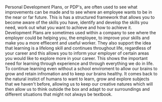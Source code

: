 Personal Development Plans, or PDP's, are often used to see what improvements can be made and to see where an employee wants to be in the near or far future. This is has a structured framework that allows you to become aware of the skills you have, identify and develop the skills you need, work out what you want to achieve and how to achieve it. 
Development Plans are sometimes used within a company to see where the employer could be helping you, the employee, to improve your skills and make you a more effiecent and useful worker. 
They also support the idea that learning is a lifelong skill and continues throughout life, regardless of your career and this allows you to inform your employer of certain areas you would like to explore more in your career.
This shows the important need for learning through experience and through everything we do in life. To continue learning even without a school enviroment to allow our brains to grow and retain infromation and to keep our brains healthy. It comes back to the natural instict of humans to want to learn, grow and explore subjects that we haven't before, allowing us to keep our creative natures which will then allow us to think outside the box and adapt to our surroundings and different situations that might not always be textbook.